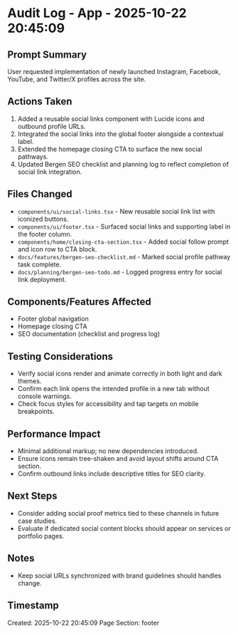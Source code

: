 # Audit Log - App - 2025-10-22 20:45:09

## Prompt Summary

User requested implementation of newly launched Instagram, Facebook, YouTube, and Twitter/X profiles across the site.

## Actions Taken

1. Added a reusable social links component with Lucide icons and outbound profile URLs.
2. Integrated the social links into the global footer alongside a contextual label.
3. Extended the homepage closing CTA to surface the new social pathways.
4. Updated Bergen SEO checklist and planning log to reflect completion of social link integration.

## Files Changed

- `components/ui/social-links.tsx` - New reusable social link list with iconized buttons.
- `components/ui/footer.tsx` - Surfaced social links and supporting label in the footer column.
- `components/home/closing-cta-section.tsx` - Added social follow prompt and icon row to CTA block.
- `docs/features/bergen-seo-checklist.md` - Marked social profile pathway task complete.
- `docs/planning/bergen-seo-todo.md` - Logged progress entry for social link deployment.

## Components/Features Affected

- Footer global navigation
- Homepage closing CTA
- SEO documentation (checklist and progress log)

## Testing Considerations

- Verify social icons render and animate correctly in both light and dark themes.
- Confirm each link opens the intended profile in a new tab without console warnings.
- Check focus styles for accessibility and tap targets on mobile breakpoints.

## Performance Impact

- Minimal additional markup; no new dependencies introduced.
- Ensure icons remain tree-shaken and avoid layout shifts around CTA section.
- Confirm outbound links include descriptive titles for SEO clarity.

## Next Steps

- Consider adding social proof metrics tied to these channels in future case studies.
- Evaluate if dedicated social content blocks should appear on services or portfolio pages.

## Notes

- Keep social URLs synchronized with brand guidelines should handles change.

## Timestamp

Created: 2025-10-22 20:45:09
Page Section: footer
